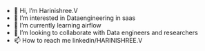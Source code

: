 - 👋 Hi, I’m Harinishree.V
- 👀 I’m interested in Dataengineering in saas 
- 🌱 I’m currently learning airflow
- 💞️ I’m looking to collaborate with Data engineers and researchers
- 📫 How to reach me linkedin/HARINISHREE.V

<!---
Vhshree/Vhshree is a ✨ special ✨ repository because its `README.md` (this file) appears on your GitHub profile.
You can click the Preview link to take a look at your changes.
--->
